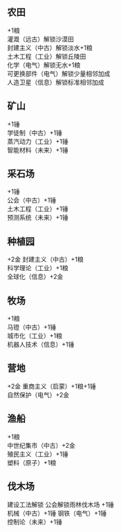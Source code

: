 ## 农田

+1粮  
灌溉（远古）解锁沙漠田  
封建主义（中古）解锁淡水+1粮  
土木工程（工业）解锁丘陵田  
化学（电气）解锁无水+1粮  
可更换部件（电气）解锁少量相邻加成  
人造卫星（信息）解锁标准相邻加成  

## 矿山

+1锤  
学徒制（中古）+1锤  
蒸汽动力（工业）+1锤  
智能材料（未来）+1锤  

## 采石场

+1锤  
公会（中古）+1锤  
土木工程（工业）+1锤  
预测系统（未来）+1锤  

## 种植园

+2金
封建主义（中古）+1粮  
科学理论（工业）+1粮  
全球化（信息）+2金  

## 牧场

+1粮  
马镫（中古）+1锤  
城市化（工业）+1粮  
机器人技术（信息）+1锤  

## 营地

+2金
重商主义（启蒙）+1粮+1锤  
自然保护（电气）+2金  

## 渔船

+1粮  
中世纪集市（中古）+2金  
殖民主义（工业）+1锤  
塑料（原子）+1粮  

## 伐木场

建设工法解锁
公会解锁雨林伐木场
+1锤  
机械（中古）+1锤
钢铁（电气）+1锤  
控制论（未来）+1锤  